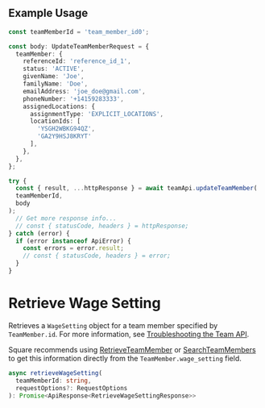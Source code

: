 ## Example Usage

```ts
const teamMemberId = 'team_member_id0';

const body: UpdateTeamMemberRequest = {
  teamMember: {
    referenceId: 'reference_id_1',
    status: 'ACTIVE',
    givenName: 'Joe',
    familyName: 'Doe',
    emailAddress: 'joe_doe@gmail.com',
    phoneNumber: '+14159283333',
    assignedLocations: {
      assignmentType: 'EXPLICIT_LOCATIONS',
      locationIds: [
        'YSGH2WBKG94QZ',
        'GA2Y9HSJ8KRYT'
      ],
    },
  },
};

try {
  const { result, ...httpResponse } = await teamApi.updateTeamMember(
  teamMemberId,
  body
);
  // Get more response info...
  // const { statusCode, headers } = httpResponse;
} catch (error) {
  if (error instanceof ApiError) {
    const errors = error.result;
    // const { statusCode, headers } = error;
  }
}
```

# Retrieve Wage Setting

Retrieves a `WageSetting` object for a team member specified
by `TeamMember.id`. For more information, see
[Troubleshooting the Team API](https://developer.squareup.com/docs/team/troubleshooting#retrievewagesetting).

Square recommends using [RetrieveTeamMember](../../doc/api/team.md#retrieve-team-member) or [SearchTeamMembers](../../doc/api/team.md#search-team-members)
to get this information directly from the `TeamMember.wage_setting` field.

```ts
async retrieveWageSetting(
  teamMemberId: string,
  requestOptions?: RequestOptions
): Promise<ApiResponse<RetrieveWageSettingResponse>>
```
